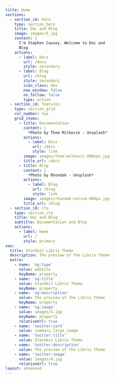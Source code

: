 ```yaml
---
title: Home
sections:
  - section_id: hero
    type: section_hero
    title: Doc and Blog
    image: images/5.jpg
    content: |
      I'm Stephen Causey. Welcome to Doc and
      Blog
    actions:
      - label: Docs
        url: /docs
        style: secondary
      - label: Blog
        url: /blog
        style: secondary
        icon_class: dev
        new_window: false
        no_follow: false
        type: action
  - section_id: features
    type: section_grid
    col_number: two
    grid_items:
      - title: Documentation
        content: |
          *Photo by Thom Milkovik - Unsplash*
        actions:
          - label: Docs
            url: /docs
            style: link
        image: images/thom-milkovic-800opx.jpg
        title_url: /docs
      - title: Blog
        content: |
          *Photo by Rhondak - Unsplash*
        actions:
          - label: Blog
            url: /blog
            style: link
        image: images/rhondak-native-800px.jpg
        title_url: /blog
  - section_id: cta
    type: section_cta
    title: Doc and Blog
    subtitle: Documentation and Blog
    actions:
      - label: Home
        url: /
        style: primary
seo:
  title: Stackbit Libris Theme
  description: The preview of the Libris theme
  extra:
    - name: 'og:type'
      value: website
      keyName: property
    - name: 'og:title'
      value: Stackbit Libris Theme
      keyName: property
    - name: 'og:description'
      value: The preview of the Libris theme
      keyName: property
    - name: 'og:image'
      value: images/4.jpg
      keyName: property
      relativeUrl: true
    - name: 'twitter:card'
      value: summary_large_image
    - name: 'twitter:title'
      value: Stackbit Libris Theme
    - name: 'twitter:description'
      value: The preview of the Libris theme
    - name: 'twitter:image'
      value: images/4.jpg
      relativeUrl: true
layout: advanced
---
```

